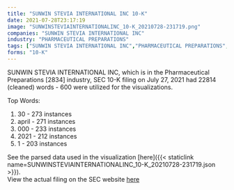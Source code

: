 ```yaml
---
title: "SUNWIN STEVIA INTERNATIONAL INC 10-K"
date: 2021-07-28T23:17:19
image: "SUNWINSTEVIAINTERNATIONALINC_10-K_20210728-231719.png"
companies: "SUNWIN STEVIA INTERNATIONAL INC"
industry: "PHARMACEUTICAL PREPARATIONS"
tags: ["SUNWIN STEVIA INTERNATIONAL INC","PHARMACEUTICAL PREPARATIONS","07-27-2021","10-K"]
forms: "10-K"
---
```

SUNWIN STEVIA INTERNATIONAL INC, which is in the Pharmaceutical Preparations [2834] industry, SEC 10-K filing on July 27, 2021 had 22814 (cleaned) words - 600 were utilized for the visualizations.

Top Words:
1. 30 - 273 instances
2. april - 271 instances
3. 000 - 233 instances
4. 2021 - 212 instances
5. 1 - 203 instances


See the parsed data used in the visualization [here]({{< staticlink name=SUNWINSTEVIAINTERNATIONALINC_10-K_20210728-231719.json >}}).  
View the actual filing on the SEC website [here](https://www.sec.gov/Archives/edgar/data/806592/0001448788-21-000015.txt)